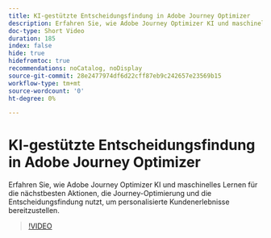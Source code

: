 ```yaml
---
title: KI-gestützte Entscheidungsfindung in Adobe Journey Optimizer
description: Erfahren Sie, wie Adobe Journey Optimizer KI und maschinelles Lernen für die nächstbesten Aktionen, die Journey-Optimierung und die Entscheidungsfindung nutzt, um personalisierte Kundenerlebnisse bereitzustellen.
doc-type: Short Video
duration: 185
index: false
hide: true
hidefromtoc: true
recommendations: noCatalog, noDisplay
source-git-commit: 28e2477974df6d22cff87eb9c242657e23569b15
workflow-type: tm+mt
source-wordcount: '0'
ht-degree: 0%

---
```



# KI-gestützte Entscheidungsfindung in Adobe Journey Optimizer

Erfahren Sie, wie Adobe Journey Optimizer KI und maschinelles Lernen für die nächstbesten Aktionen, die Journey-Optimierung und die Entscheidungsfindung nutzt, um personalisierte Kundenerlebnisse bereitzustellen.

<!-- 62_S520_3442520_184_aipowered-decisioning-in-adobe-journey-optimizer -->
>[!VIDEO](https://video.tv.adobe.com/v/3458219/?learn=on&enablevpops=true)
